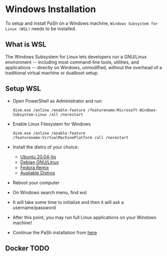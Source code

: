 # Windows Installation
To setup and install PaSh on a Windows machine, `Windows Subsystem for Linux (WSL)` needs to be installed.

## What is WSL
The Windows Subsystem for Linux lets developers run a GNU/Linux environment 
-- including most command-line tools, utilities, and applications -- 
directly on Windows, unmodified, without the overhead of a traditional virtual 
machine or dualboot setup.

## Setup WSL

- Open PowerShell as Administrator and run:

    `dism.exe /online /enable-feature /featurename:Microsoft-Windows-Subsystem-Linux /all /norestart`

- Enable Linux Filesystem for Windows

    `dism.exe /online /enable-feature /featurename:VirtualMachinePlatform /all /norestart`

- Install the distro of your choice:

  - [Ubuntu 20.04-lts](https://www.microsoft.com/el-gr/p/ubuntu-2004-lts/9n6svws3rx71?rtc=1&activetab=pivot:overviewtab)
  - [Debian GNU/Linux](https://www.microsoft.com/el-gr/p/debian/9msvkqc78pk6?rtc=1&activetab=pivot:overviewtab)
  - [Fedora Remix](https://www.microsoft.com/el-gr/p/fedora-remix-for-wsl/9n6gdm4k2hnc?rtc=1&activetab=pivot:overviewtab)
  - [Available Distros](https://docs.microsoft.com/en-us/windows/wsl/install-win10#step-6---install-your-linux-distribution-of-choice)

- Reboot your computer
- On Windows search menu, find wsl
- It will take some time to initialize and then it will ask a username/password
- After this point, you may run full Linux applications on your Windows machine!
- Continue the PaSh installation from [here](https://github.com/andromeda/pash/blob/main/docs/tutorial.md#installation)


## Docker TODO
